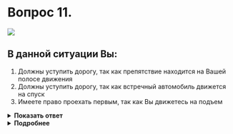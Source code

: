 # Вопрос 11.

![](https://s.drom.ru/i24228/pdd/tickets/2016/1543885254.jpg)

## В данной ситуации Вы:

1. Должны уступить дорогу, так как препятствие находится на Вашей полосе движения
2. Должны уступить дорогу, так как встречный автомобиль движется на спуск
3. Имеете право проехать первым, так как Вы движетесь на подъем

<details>
<summary><b>Показать ответ</b></summary>
Правильный ответ: 3
</details>
<details>
<summary><b>Подробнее</b></summary>
На подъёмах при наличии препятствия уступает дорогу водитель, движущийся на спуск. Вам обязан уступить дорогу водитель легкового автомобиля.
(«Дорожные знаки», пункт 11.7 ПДД)
</details>